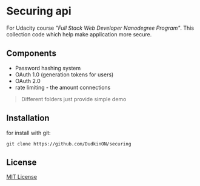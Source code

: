 # Securing api 
For Udacity course _"Full Stack Web Developer Nanodegree Program"_.
This collection code which help make application more secure.


## Components 
- Password hashing system
- OAuth 1.0 (generation tokens for users)
- OAuth 2.0
- rate limiting - the amount connections

> Different folders just provide simple demo

## Installation

for install with git:
```
git clone https://github.com/DudkinON/securing
```

## License

[MIT License](https://github.com/DudkinON/securing/blob/master/LICENSE)
